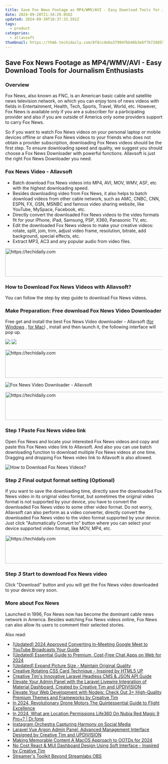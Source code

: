 ```yaml
---
title: Save Fox News Footage as MP4/WMV/AVI - Easy Download Tools for Journalism Enthusiasts
date: 2024-09-28T21:34:29.856Z
updated: 2024-09-30T10:37:33.591Z
tags:
  - product
categories:
  - allavsoft
thumbnail: https://thmb.techidaily.com/8f8ccde6a37994fbb46b3e6f7b726055988d6d039d40b57440a0147cb4ded38c.jpg
---
```


## Save Fox News Footage as MP4/WMV/AVI - Easy Download Tools for Journalism Enthusiasts

### Overview

Fox News, also known as FNC, is an American basic cable and satellite news television network, on which you can enjoy tons of news videos with fields in Entertainment, Health, Tech, Sports, Travel, World, etc. However, Fox News is available only if you are a subscriber for a participating provider and also if you are outside of America only some providers support to carry Fox News.

So if you want to watch Fox News videos on your personal laptop or mobile devices offline or share Fox News videos to your friends who does not obtain a provider subscription, downloading Fox News videos should be the first step. To ensure downloading speed and quality, we suggest you should choose a Fox News Downloader with powerful functions. Allavsoft is just the right Fox News Downloader you need.

### Fox News Video - Allavsoft

* Batch download Fox News videos into MP4, AVI, MOV, WMV, ASF, etc with the highest downloading speed.
* Besides downloading video from Fox News, it also helps to batch download videos from other cable network, such as AMC, CNBC, CNN, ESPN, FX, GSN, MSNBC and famous video sharing website, like YouTube, MySpace, Facebook, etc.
* Directly convert the downloaded Fox News videos to the video formats fit for your iPhone, iPad, Samsung, PSP, X360, Panasonic TV, etc.
* Edit the downloaded Fox News videos to make your creative videos: rotate, split, join, trim, adjust video frame, resolution, bitrate, add background, special effects, etc.
* Extract MP3, AC3 and any popular audio from video files.

<!-- affiliate ads begin -->
<a href="https://ephamedtechinc.pxf.io/c/5597632/2136613/26400" target="_top" id="2136613">
  <img src="//a.impactradius-go.com/display-ad/26400-2136613" border="0" alt="https://techidaily.com" width="728" height="90"/>
</a>
<img height="0" width="0" src="https://ephamedtechinc.pxf.io/i/5597632/2136613/26400" style="position:absolute;visibility:hidden;" border="0" />
<!-- affiliate ads end -->

### How to Download Fox News Videos with Allavsoft?

You can follow the step by step guide to download Fox News videos.

### Make Preparation: Free download Fox News Video Downloader

Free get and install the best Fox News Video downloader - Allavsoft ([for Windows](https://tools.techidaily.com/allavsoft/products/) , [for Mac](https://tools.techidaily.com/allavsoft/products/)) , install and then launch it, the following interface will pop up.

[![](https://www.allavsoft.com/how-to/../images/how-to/free-download-win.jpg)](https://tools.techidaily.com/allavsoft/products/) [![](https://www.allavsoft.com/how-to/../images/how-to/free-download-mac.jpg)](https://tools.techidaily.com/allavsoft/products/)

<!-- affiliate ads begin -->
<a href="https://appsumo.8odi.net/c/5597632/2144289/7443" target="_top" id="2144289">
  <img src="//a.impactradius-go.com/display-ad/7443-2144289" border="0" alt="https://techidaily.com" width="728" height="90"/>
</a>
<img height="0" width="0" src="https://appsumo.8odi.net/i/5597632/2144289/7443" style="position:absolute;visibility:hidden;" border="0" />
<!-- affiliate ads end -->

![Fox News Video Downloader - Allavsoft](https://www.allavsoft.com/how-to/../images/allavsoft/screen-shot-600.jpg)

<!-- affiliate ads begin -->
<a href="https://appsumo.8odi.net/c/5597632/2130889/7443" target="_top" id="2130889">
  <img src="//a.impactradius-go.com/display-ad/7443-2130889" border="0" alt="https://techidaily.com" width="600" height="90"/>
</a>
<img height="0" width="0" src="https://appsumo.8odi.net/i/5597632/2130889/7443" style="position:absolute;visibility:hidden;" border="0" />
<!-- affiliate ads end -->

### Step _1_ Paste Fox News video link

Open Fox News and locate your interested Fox News videos and copy and paste this Fox News video link to Allavsoft. And also you can use batch downloading function to download multiple Fox News videos at one time. Dragging and dropping Fox News video link to Allavsoft is also allowed.

![How to Download Fox News Videos?](https://www.allavsoft.com/how-to/../images/how-to/dare-dorm-download/download-daredorm.jpg)

### Step _2_ Final output format setting (Optional)

If you want to save the downloading time, directly save the downloaded Fox News video in its original video format, but sometimes the original video format is not supported by your device, you have to convert the downloaded Fox News video to some other video format. Do not worry, Allavsoft can also perform as a video converter, directly convert the downloaded Fox News video to the video format supported by your device. Just click "Automatically Convert to" button where you can select your device supported video format, like MOV, MP4, etc.

<!-- affiliate ads begin -->
<a href="https://unicoeye.pxf.io/c/5597632/2134238/18498" target="_top" id="2134238">
  <img src="//a.impactradius-go.com/display-ad/18498-2134238" border="0" alt="https://techidaily.com" width="728" height="90"/>
</a>
<img height="0" width="0" src="https://unicoeye.pxf.io/i/5597632/2134238/18498" style="position:absolute;visibility:hidden;" border="0" />
<!-- affiliate ads end -->

### Step _3_ Start to download Fox News video

Click "Download" button and you will get the Fox News video downloaded to your device very soon.

### More about Fox News

Launched in 1996, Fox News now has become the dominant cable news network in America. Besides watching Fox News videos online, Fox News can also allow its users to comment their selected stories.

<ins class="adsbygoogle"
     style="display:block"
     data-ad-format="autorelaxed"
     data-ad-client="ca-pub-7571918770474297"
     data-ad-slot="1223367746"></ins>

<ins class="adsbygoogle"
     style="display:block"
     data-ad-client="ca-pub-7571918770474297"
     data-ad-slot="8358498916"
     data-ad-format="auto"
     data-full-width-responsive="true"></ins>

<span class="atpl-alsoreadstyle">Also read:</span>
<div><ul>
<li><a href="https://facebook-video-share.techidaily.com/updated-2024-approved-converting-in-meeting-google-meet-to-youtube-broadcasts-your-guide/"><u>[Updated] 2024 Approved Converting In-Meeting Google Meet to YouTube Broadcasts Your Guide</u></a></li>
<li><a href="https://screen-activity-recording.techidaily.com/updated-essential-guide-to-premium-cost-free-chat-apps-on-web-for-2024/"><u>[Updated] Essential Guide to Premium, Cost-Free Chat Apps on Web for 2024</u></a></li>
<li><a href="https://some-techniques.techidaily.com/updated-expand-picture-size-maintain-original-quality/"><u>[Updated] Expand Picture Size - Maintain Original Quality</u></a></li>
<li><a href="https://fox-place.techidaily.com/creative-rotating-css-card-technique-inspired-by-html5-up/"><u>Creative Rotating CSS Card Technique - Inspired by HTML5 UP</u></a></li>
<li><a href="https://fox-place.techidaily.com/creative-tims-innovative-laravel-headless-cms-and-json-api-guide/"><u>Creative Tim's Innovative Laravel Headless CMS & JSON API Guide</u></a></li>
<li><a href="https://fox-place.techidaily.com/elevate-your-admin-panel-with-the-laravel-livewire-integration-of-material-dashboard-created-by-creative-tim-and-updivision/"><u>Elevate Your Admin Panel with the Laravel Livewire Integration of Material Dashboard, Created by Creative Tim and UPDIVISION</u></a></li>
<li><a href="https://fox-place.techidaily.com/elevate-your-web-development-with-nodejs-check-out-3plus-high-quality-premium-themes-and-frameworks-by-creative-tim/"><u>Elevate Your Web Development with Nodejs: Check Out 3+ High-Quality Premium Themes and Frameworks by Creative Tim</u></a></li>
<li><a href="https://extra-approaches.techidaily.com/in-2024-revolutionary-drone-motors-the-quintessential-guide-to-flight-excellence/"><u>In 2024, Revolutionary Drone Motors The Quintessential Guide to Flight Excellence</u></a></li>
<li><a href="https://phone-solutions.techidaily.com/in-2024-what-are-location-permissions-life360-on-nubia-red-magic-9-proplus-drfone-by-drfone-virtual-android/"><u>In 2024, What are Location Permissions Life360 On Nubia Red Magic 9 Pro+? | Dr.fone</u></a></li>
<li><a href="https://extra-hints.techidaily.com/instagram-orchestra-capturing-harmony-on-social-media/"><u>Instagram Orchestra Capturing Harmony on Social Media</u></a></li>
<li><a href="https://fox-place.techidaily.com/laravel-vue-argon-admin-panel-advanced-management-interface-designed-by-creative-tim-and-updivision/"><u>Laravel Vue Argon Admin Panel: Advanced Management Interface Designed by Creative Tim and UPDIVISION</u></a></li>
<li><a href="https://tiktok-video-files.techidaily.com/making-memorable-content-a-macos-approach-to-ootds-for-2024/"><u>Making Memorable Content A MacOS Approach to OOTDs for 2024</u></a></li>
<li><a href="https://fox-place.techidaily.com/no-cost-react-and-mui-dashboard-design-using-soft-interface-inspired-by-creative-tim/"><u>No Cost React & MUI Dashboard Design Using Soft Interface - Inspired by Creative Tim</u></a></li>
<li><a href="https://screen-activity-recording.techidaily.com/streamers-toolkit-beyond-streamlabs-obs/"><u>Streamer's Toolkit Beyond Streamlabs OBS</u></a></li>
</ul></div>

